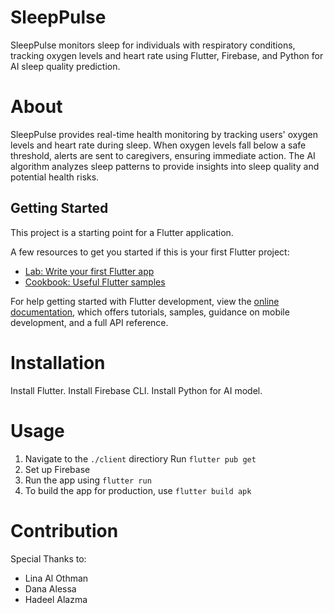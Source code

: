 # SleepPulse
SleepPulse monitors sleep for individuals with respiratory conditions, tracking oxygen levels and heart rate using Flutter, Firebase, and Python for AI sleep quality prediction.

# About 
SleepPulse provides real-time health monitoring by tracking users' oxygen levels and heart rate during sleep. When oxygen levels fall below a safe threshold, alerts are sent to caregivers, ensuring immediate action. The AI algorithm analyzes sleep patterns to provide insights into sleep quality and potential health risks.

## Getting Started

This project is a starting point for a Flutter application.

A few resources to get you started if this is your first Flutter project:

- [Lab: Write your first Flutter app](https://docs.flutter.dev/get-started/codelab)
- [Cookbook: Useful Flutter samples](https://docs.flutter.dev/cookbook)

For help getting started with Flutter development, view the
[online documentation](https://docs.flutter.dev/), which offers tutorials,
samples, guidance on mobile development, and a full API reference.


# Installation
Install Flutter.
Install Firebase CLI.
Install Python for AI model.


# Usage
1. Navigate to the ```./client``` directiory Run ``` flutter pub get ```
2. Set up Firebase
3. Run the app using ``` flutter run ```
4. To build the app for production, use  ``` flutter build apk ```


# Contribution 
Special Thanks to:
- Lina Al Othman 
- Dana Alessa
- Hadeel Alazma